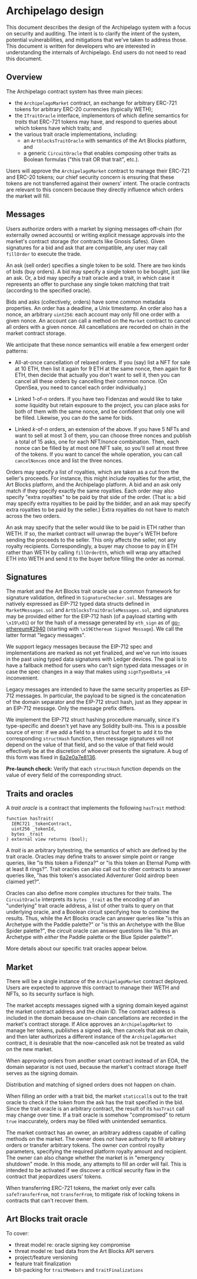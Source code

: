 # Archipelago design

This document describes the design of the Archipelago system with a focus on
security and auditing. The intent is to clarify the intent of the system,
potential vulnerabilities, and mitigations that we've taken to address those.
This document is written for developers who are interested in understanding the
internals of Archipelago. End users do not need to read this document.

## Overview

The Archipelago contract system has three main pieces:

- the `ArchipelagoMarket` contract, an exchange for arbitrary ERC-721 tokens for
  arbitrary ERC-20 currencies (typically WETH);
- the `ITraitOracle` interface, implementors of which define semantics for
  _traits_ that ERC-721 tokens may have, and respond to queries about which
  tokens have which traits; and
- the various trait oracle implementations, including:
  - an `ArtblocksTraitOracle` with semantics of the Art Blocks platform, and
  - a generic `CircuitOracle` that enables composing other traits as Boolean
    formulas ("this trait OR that trait", etc.).

Users will approve the `ArchipelagoMarket` contract to manage their ERC-721 and
ERC-20 tokens; our chief security concern is ensuring that these tokens are not
transferred against their owners' intent. The oracle contracts are relevant to
this concern because they directly influence which orders the market will fill.

## Messages

Users authorize orders with a market by signing messages off-chain (for
externally owned accounts) or writing explicit message approvals into the
market's contract storage (for contracts like Gnosis Safes). Given signatures
for a bid and ask that are compatible, any user may call `fillOrder` to execute
the trade.

An ask (sell order) specifies a single token to be sold. There are two kinds of
bids (buy orders). A bid may specify a single token to be bought, just like an
ask. Or, a bid may specify a trait oracle and a trait, in which case it
represents an offer to purchase any single token matching that trait (according
to the specified oracle).

Bids and asks (collectively, orders) have some common metadata properties. An
order has a deadline, a Unix timestamp. An order also has a nonce, an arbitrary
`uint256`: each account may only fill one order with a given nonce. An account
can call a method on the `Market` contract to cancel all orders with a given
nonce. All cancellations are recorded on chain in the market contract storage.

We anticipate that these nonce semantics will enable a few emergent order
patterns:

- All-at-once cancellation of relaxed orders. If you (say) list a NFT for sale
  at 10 ETH, then list it again for 9 ETH at the same nonce, then again for 8
  ETH, then decide that actually you don't want to sell it, then you can cancel
  all these orders by cancelling their common nonce. (On OpenSea, you need to
  cancel each order individually.)

- Linked 1-of-_n_ orders. If you have two Fidenzas and would like to take _some_
  liquidity but retain exposure to the project, you can place asks for both of
  them with the same nonce, and be confident that only one will be filled.
  Likewise, you can do the same for bids.

- Linked _k_-of-_n_ orders, an extension of the above. If you have 5 NFTs and
  want to sell at most 3 of them, you can choose three nonces and publish a
  total of 15 asks, one for each NFT/nonce combination. Then, each nonce can be
  filled by at most one NFT sale, so you'll sell at most three of the tokens. If
  you want to cancel the whole operation, you can call `cancelNonces` once and
  list the three nonces.

Orders may specify a list of royalties, which are taken as a cut from the
seller's proceeds. For instance, this might include royalties for the artist,
the Art Blocks platform, and the Archipelago platform. A bid and an ask only
match if they specify exactly the same royalties. Each order may also specify
"extra royalties" to be paid by that side of the order. (That is: a bid may
specify extra royalties to be paid by the bidder, and an ask may specify extra
royalties to be paid by the seller.) Extra royalties do not have to match across
the two orders.

An ask may specify that the seller would like to be paid in ETH rather than
WETH. If so, the market contract will unwrap the buyer's WETH before sending the
proceeds to the seller. This only affects the seller, not any royalty
recipients. Correspondingly, a buyer may choose to pay in ETH rather than WETH
by calling `fillOrderEth`, which will wrap any attached ETH into WETH and send
it to the buyer before filling the order as normal.

## Signatures

The market and the Art Blocks trait oracle use a common framework for signature
validation, defined in `SignatureChecker.sol`. Messages are natively expressed
as EIP-712 typed data structs defined in `MarketMessages.sol` and
`ArtblocksTraitOracleMessages.sol`, and signatures may be provided either for
the EIP-712 hash (of a payload starting with `\x19\x01`) or for the hash of a
message generated by `eth_sign` as of [go-ethereum#2940][] (starting with
`\x19Ethereum Signed Message`). We call the latter format "legacy messages".

[go-ethereum#2940]: https://github.com/ethereum/go-ethereum/pull/2940

We support legacy messages because the EIP-712 spec and implementations are
marked as not yet finalized, and we've run into issues in the past using typed
data signatures with Ledger devices. The goal is to have a fallback method for
users who can't sign typed data messages or in case the spec changes in a way
that makes using `signTypedData_v4` inconvenient.

Legacy messages are intended to have the same security properties as EIP-712
messages. In particular, the payload to be signed is the concatenation of the
domain separator and the EIP-712 struct hash, just as they appear in an EIP-712
message. Only the message prefix differs.

We implement the EIP-712 struct hashing procedure manually, since it's
type-specific and doesn't yet have any Solidity built-ins. This is a possible
source of error: if we add a field to a struct but forget to add it to the
corresponding `structHash` function, then message signatures will not depend on
the value of that field, and so the value of that field would effectively be at
the discretion of whoever presents the signature. A bug of this form was fixed
in [6a2e0a7e8136].

[6a2e0a7e8136]:
  https://github.com/archipelago-art/contracts/commit/6a2e0a7e81368a629f549825cd1114321ff5fc0b

**Pre-launch check:** Verify that each `structHash` function depends on the
value of every field of the corresponding struct.

## Traits and oracles

A _trait oracle_ is a contract that implements the following `hasTrait` method:

```solidity
function hasTrait(
  IERC721 _tokenContract,
  uint256 _tokenId,
  bytes _trait
) external view returns (bool);

```

A _trait_ is an arbitrary bytestring, the semantics of which are defined by the
trait oracle. Oracles may define traits to answer simple point or range queries,
like "is this token a Fidenza?" or "is this token an Eternal Pump with at least
8 rings?". Trait oracles can also call out to other contracts to answer queries
like, "has this token's associated Adventurer Gold airdrop been claimed yet?".

Oracles can also define more complex structures for their traits. The
`CircuitOracle` interprets its `bytes _trait` as the encoding of an "underlying"
trait oracle address, a list of other traits to query on that underlying oracle,
and a Boolean circuit specifying how to combine the results. Thus, while the Art
Blocks oracle can answer queries like "is this an Archetype with the Paddle
palette?" or "is this an Archetype with the Blue Spider palette?", the circuit
oracle can answer questions like "is this an Archetype with _either_ the Paddle
palette or the Blue Spider palette?".

More details about our specific trait oracles appear below.

## Market

There will be a single instance of the `ArchipelagoMarket` contract deployed.
Users are expected to approve this contract to manage their WETH and NFTs, so
its security surface is high.

The market accepts messages signed with a signing domain keyed against the
market contract address and the chain ID. The contract address is included in
the domain because on-chain cancellations are recorded in the market's contract
storage. If Alice approves an `ArchipelagoMarket` to manage her tokens,
publishes a signed ask, then cancels that ask on chain, and then later
authorizes a different instance of the `ArchipelagoMarket` contract, it is
desirable that the now-cancelled ask not be treated as valid on the new market.

When approving orders from another smart contract instead of an EOA, the domain
separator is not used, because the market's contract storage itself serves as
the signing domain.

Distribution and matching of signed orders does not happen on chain.

When filling an order with a trait bid, the market `staticcall`s out to the
trait oracle to check if the token from the ask has the trait specified in the
bid. Since the trait oracle is an arbitrary contract, the result of its
`hasTrait` call may change over time. If a trait oracle is somehow "compromised"
to return `true` inaccurately, orders may be filled with unintended semantics.

The market contract has an owner, an arbitrary address capable of calling
methods on the market. The owner does _not_ have authority to fill arbitrary
orders or transfer arbitrary tokens. The owner _can_ control royalty parameters,
specifying the required platform royalty amount and recipient. The owner can
also change whether the market is in "emergency shutdown" mode. In this mode,
any attempts to fill an order will fail. This is intended to be activated if we
discover a critical security flaw in the contract that jeopardizes users'
tokens.

When transferring ERC-721 tokens, the market only ever calls `safeTransferFrom`,
not `transferFrom`, to mitigate risk of locking tokens in contracts that can't
recover them.

## Art Blocks trait oracle

To cover:

- threat model re: oracle signing key compromise
- threat model re: bad data from the Art Blocks API servers
- project/feature versioning
- feature trait finalization
- bit-packing for `traitMembers` and `traitFinalizations`
